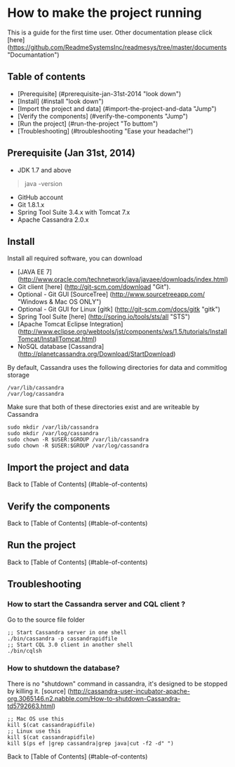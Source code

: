 # How to make the project running
This is a guide for the first time user. Other documentation please click [here] (https://github.com/ReadmeSystemsInc/readmesys/tree/master/documents "Documantation")

## Table of contents

* [Prerequisite] (#prerequisite-jan-31st-2014 "look down")
* [Install] (#install "look down")
* [Import the project and data] (#import-the-project-and-data "Jump") 
* [Verify the components] (#verify-the-components "Jump")
* [Run the project] (#run-the-project "To buttom")
* [Troubleshooting] (#troubleshooting "Ease your headache!")

## Prerequisite (Jan 31st, 2014)
* JDK 1.7 and above
	
> java -version

* GitHub account
* Git 1.8.1.x
* Spring Tool Suite 3.4.x with Tomcat 7.x
* Apache Cassandra 2.0.x

## Install
Install all required software, you can download 
* [JAVA EE 7] (http://www.oracle.com/technetwork/java/javaee/downloads/index.html) 
* Git client [here] (http://git-scm.com/download "Git"). 
* Optional - Git GUI [SourceTree] (http://www.sourcetreeapp.com/ "Windows & Mac OS ONLY") 
* Optional - Git GUI for Linux [gitk] (http://git-scm.com/docs/gitk "gitk")
* Spring Tool Suite [here] (http://spring.io/tools/sts/all "STS")
* [Apache Tomcat Eclipse Integration] (http://www.eclipse.org/webtools/jst/components/ws/1.5/tutorials/InstallTomcat/InstallTomcat.html)
* NoSQL database [Cassandra] (http://planetcassandra.org/Download/StartDownload)

By default, Cassandra uses the following directories for data and commitlog storage

	/var/lib/cassandra
	/var/log/cassandra

Make sure that both of these directories exist and are writeable by Cassandra 

	sudo mkdir /var/lib/cassandra
 	sudo mkdir /var/log/cassandra
 	sudo chown -R $USER:$GROUP /var/lib/cassandra
 	sudo chown -R $USER:$GROUP /var/log/cassandra

## Import the project and data

Back to [Table of Contents] (#table-of-contents)

## Verify the components

Back to [Table of Contents] (#table-of-contents)

## Run the project

Back to [Table of Contents] (#table-of-contents)

## Troubleshooting
### How to start the **Cassandra server** and **CQL client** ?
Go to the source file folder

	;; Start Cassandra server in one shell
	./bin/cassandra -p cassandrapidfile
	;; Start CQL 3.0 client in another shell
	./bin/cqlsh 
        
### How to shutdown the database? 
There is no "shutdown" command in cassandra, it's designed to be stopped by killing it. [source] (http://cassandra-user-incubator-apache-org.3065146.n2.nabble.com/How-to-shutdown-Cassandra-td5792663.html)

	;; Mac OS use this
	kill $(cat cassandrapidfile)
	;; Linux use this
	kill $(cat cassandrapidfile)
	kill $(ps ef |grep cassandra|grep java|cut -f2 -d" ")

Back to [Table of Contents] (#table-of-contents)
